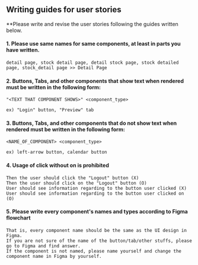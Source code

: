 ## Writing guides for user stories

**Please write and revise the user stories following the guides written below.

#### 1. Please use **same names for same components**, at least in parts you have written.
```
detail page, stock detail page, detail stock page, stock detailed page, stock_detail page >> Detail Page
```

#### 2. Buttons, Tabs, and other components that show text when rendered must be written in the following form:
```
"<TEXT THAT COMPONENT SHOWS>" <component_type>

ex) "Login" button, "Preview" tab
```

#### 3. Buttons, Tabs, and other components that do not show text when rendered must be written in the following form:
```
<NAME_OF_COMPONENT> <component_type>

ex) left-arrow button, calendar button
```

#### 4. Usage of **click** without **on** is prohibited
```
Then the user should click the "Logout" button (X)
Then the user should click on the "Logout" button (O)
User should see information regarding to the button user clicked (X)
User should see information regarding to the button user clicked on (O)
```

#### 5. Please write every component's names and types according to Figma flowchart
```
That is, every component name should be the same as the UI design in Figma.
If you are not sure of the name of the button/tab/other stuffs, please go to Figma and find answer.
If the component is not named, please name yourself and change the component name in Figma by yourself.
```
